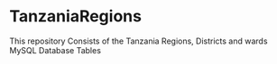 # TanzaniaRegions
This repository Consists of the Tanzania Regions, Districts and wards MySQL Database Tables
